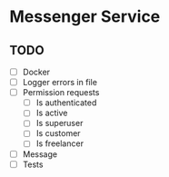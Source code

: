 # Messenger Service

## TODO

- [ ] Docker
- [ ] Logger errors in file
- [ ] Permission requests
    - [ ] Is authenticated
    - [ ] Is active
    - [ ] Is superuser
    - [ ] Is customer
    - [ ] Is freelancer
- [ ] Message
- [ ] Tests
